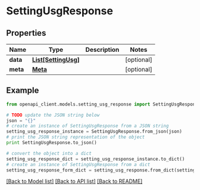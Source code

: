 # SettingUsgResponse


## Properties

Name | Type | Description | Notes
------------ | ------------- | ------------- | -------------
**data** | [**List[SettingUsg]**](SettingUsg.md) |  | [optional] 
**meta** | [**Meta**](Meta.md) |  | [optional] 

## Example

```python
from openapi_client.models.setting_usg_response import SettingUsgResponse

# TODO update the JSON string below
json = "{}"
# create an instance of SettingUsgResponse from a JSON string
setting_usg_response_instance = SettingUsgResponse.from_json(json)
# print the JSON string representation of the object
print SettingUsgResponse.to_json()

# convert the object into a dict
setting_usg_response_dict = setting_usg_response_instance.to_dict()
# create an instance of SettingUsgResponse from a dict
setting_usg_response_form_dict = setting_usg_response.from_dict(setting_usg_response_dict)
```
[[Back to Model list]](../README.md#documentation-for-models) [[Back to API list]](../README.md#documentation-for-api-endpoints) [[Back to README]](../README.md)


